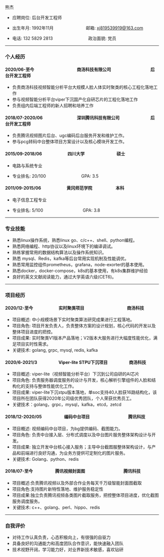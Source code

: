 熊杰 

* 应聘岗位: 后台开发工程师

* 出生年月: 1992年11月　　　　　　 　 邮箱: xj819539919@163.com
                                                      
* 电话: 132 5829 2813　　　　　　　　 政治面貌: 党员

---

### 个人经历
#### 2020/06-至今　　　　　　　　　　商汤科技有限公司 　　　　　　　　　后台开发工程师

* 负责商汤科技视频智能分析平台大规模人脸人体实时聚类的核心工程化落地工作
* 参与视频智能分析平台viper下沉国产化自研芯片的工程化落地工作
* 负责组内后端工程师的新人招聘和培养工作

#### 2018/07-2020/06　　　　　　　　深圳腾讯科技有限公司	　　　　　　　后台开发工程师

* 负责腾讯视频图片后台、ugc编码后台服务开发和维护工作。
* 参与pcg转码中台整体项目方案设计以及核心模块开发工作。

#### 2015/09-2018/06　　　　　　四川大学	　　　　　　　 硕士

* 电路与系统专业

* 专业排名: 20/100　　　　　　　　 GPA: 3.5

#### 2011/09-2015/06　　　　　　黄冈师范学院	　　　　　 本科

* 电子信息工程专业

* 专业排名: 5/100 　　　　　　　　　GPA: 3.8

---

### 专业技能

* 熟悉linux操作系统，熟悉linux go、c/c++、shell、python编程。
* 熟悉网络编程、http协议以及linux环境下的编译调试。
* 熟练掌握常用的数据结构算法以及操作系统知识。
* 熟悉 mysql、Redis，kafka等后台常用实现机制及性能调优。
* 熟悉常用监控组件prometheus，grafana，node-exorter的基本使用。
* 熟悉docker，docker-compose，k8s的基本使用，有k8s集群维护经验
* 良好的英文文献阅读能力，通过大学英语六级(CET6)。

---

### 项目经历
#### 2020/12-至今　　　　　　实时聚类项目　　　　　　　　　　商汤科技
  
* 项目概述: 中小规模场景下实时聚类算法研究成果进行工程落地。
* 项目角色: 项目开发负责人，负责整体方案的设计规划，核心代码的开发以及整体项目进度的把控。
* 项目成果: 实时聚类V1版本产品落地；V2版本大服务进行大幅度性能优化，满足项目实时性需求。
* 关键技术: golang, grpc, mysql, redis, kafka

#### 2020/6-2021/3　　　　　Viper-lite STPU下沉项目　　　　　商汤科技
 
* 项目概述: viper-lite（视频智能分析平台）下沉到公司自研的AI芯片
* 项目角色: 负责服务器调度服务的设计与开发，核心解析引擎组件的人脸和结构化的支持与整体性能优化工作。
* 项目成果: viper-lite下沉stpu版本落地，单soc支持40人脸获16路结构化，该项目所在团队获得2020年公司级优秀团队，个人荣获优秀员工。
* 关键技术：golang，grpc，mysql，kafka，etcd，zetcd

#### 2018/12-2020/05　　　　　 编码中台项目　　　　　　　　　腾讯科技
 
* 项目概述: 视频编码中台项目，为bg提供编码、截图能力。
* 项目角色: 负责中台接入层、分布式调度以及中台图片服务整体架构设计与开发。
* 项目成果: 独立开发中台核心接入服务；主导中台截图服整体架构设计，与产品和前端进行良好沟通，为业务方提供可定制化的图片服务。
* 关键技术: Golang、python、redis

#### 2018/07-至今　　　　　 腾讯视频封面图　　　　　　　　　腾讯科技

* 项目概述:负责腾讯视频以及外部合作业务每天千万级智能封面图截取
* 项目角色:支持图片新特性落地、维护服务稳定性
* 项目成果:独立负责腾讯视频各类图片截取服务，把控整体项目进度，优化截图服务调度服务。
* 关键技术: c++、golang、perl、hippo、redis 
---

### 自我评价

* 对待工作认真负责，心态积极向上，有很强的自驱力
* 具备良好的沟通能力和高度团队合作意识，能快速融入团队
* 技术视野开阔，学习能力好，对业界新技术敏感，喜欢钻研






